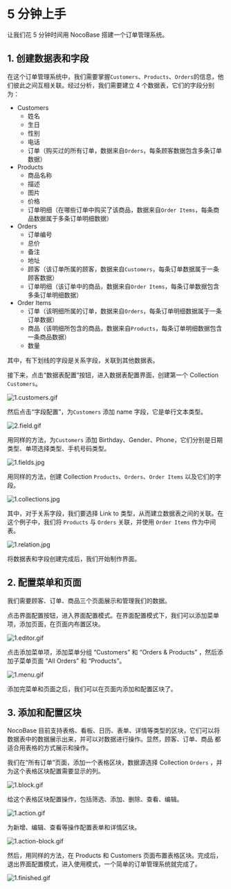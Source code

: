 # 5 分钟上手

让我们花 5 分钟时间用 NocoBase 搭建一个订单管理系统。

## 1. 创建数据表和字段

在这个订单管理系统中，我们需要掌握`Customers`、`Products`、`Orders`的信息，他们彼此之间互相关联。经过分析，我们需要建立 4 个数据表，它们的字段分别为：

- Customers
    - 姓名
    - 生日
    - 性别
    - 电话
    - 订单（购买过的所有订单，数据来自`Orders`，每条顾客数据包含多条订单数据）
- Products
    - 商品名称
    - 描述
    - 图片
    - 价格
    - 订单明细（在哪些订单中购买了该商品，数据来自`Order Items`，每条商品数据属于多条订单明细数据）
- Orders
    - 订单编号
    - 总价
    - 备注
    - 地址
    - 顾客（该订单所属的顾客，数据来自`Customers`，每条订单数据属于一条顾客数据）
    - 订单明细（该订单中的商品，数据来自`Order Items`，每条订单数据包含多条订单明细数据）
- Order Items
    - 订单（该明细所属的订单，数据来自`Orders`，每条订单明细数据属于一条订单数据）
    - 商品（该明细所包含的商品，数据来自`Products`，每条订单明细数据包含一条商品数据）
    - 数量

其中，有下划线的字段是关系字段，关联到其他数据表。

接下来，点击“数据表配置”按钮，进入数据表配置界面，创建第一个 Collection `Customers`。

![1.customers.gif](./5-minutes-to-get-started/1.customers.gif)

然后点击“字段配置”，为`Customers` 添加 name 字段，它是单行文本类型。

![2.field.gif](./5-minutes-to-get-started/2.field.gif)

用同样的方法，为`Customers` 添加 Birthday、Gender、Phone，它们分别是日期类型、单项选择类型、手机号码类型。

![1.fields.jpg](./5-minutes-to-get-started/1.fields.jpg)

用同样的方法，创建 Collection `Products`、`Orders`、`Order Items` 以及它们的字段。

![1.collections.jpg](./5-minutes-to-get-started/1.collections.jpg)

 

其中，对于关系字段，我们要选择 Link to 类型，从而建立数据表之间的关联。在这个例子中，我们将 `Products` 与 `Orders` 关联，并使用 `Order Items` 作为中间表。

![1.relation.jpg](./5-minutes-to-get-started/1.relation.jpg)

将数据表和字段创建完成后，我们开始制作界面。

## 2. 配置菜单和页面

我们需要顾客、订单、商品三个页面展示和管理我们的数据。

点击界面配置按钮，进入界面配置模式。在界面配置模式下，我们可以添加菜单项，添加页面，在页面内布置区块。

![1.editor.gif](./5-minutes-to-get-started/1.editor.gif)

点击添加菜单项，添加菜单分组 “Customers” 和 “Orders & Products” ，然后添加子菜单页面 “All Orders” 和 “Products”。

![1.menu.gif](./5-minutes-to-get-started/1.menu.gif)

添加完菜单和页面之后，我们可以在页面内添加和配置区块了。

## 3. 添加和配置区块

NocoBase 目前支持表格、看板、日历、表单、详情等类型的区块，它们可以将数据表中的数据展示出来，并可以对数据进行操作。显然，顾客、订单、商品 都适合用表格的方式展示和操作。

我们在“所有订单”页面，添加一个表格区块，数据源选择 Collection `Orders` ，并为这个表格区块配置需要显示的列。

![1.block.gif](./5-minutes-to-get-started/1.block.gif)

给这个表格区块配置操作，包括筛选、添加、删除、查看、编辑。

![1.action.gif](./5-minutes-to-get-started/1.action.gif)

为新增、编辑、查看等操作配置表单和详情区块。

![1.action-block.gif](./5-minutes-to-get-started/1.action-block.gif)

然后，用同样的方法，在 Products 和 Customers 页面布置表格区块。完成后，退出界面配置模式，进入使用模式，一个简单的订单管理系统就完成了。

![1.finished.gif](./5-minutes-to-get-started/1.finished.gif)

